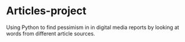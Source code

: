 # Articles-project
Using Python to find pessimism in in digital media reports by looking at words from different article sources. 
